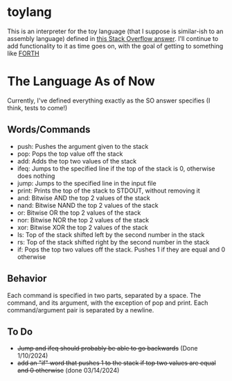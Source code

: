 # toylang

This is an interpreter for the toy language (that I suppose is similar-ish to an assembly language) defined in [this Stack Overflow answer](https://stackoverflow.com/a/6888074). I'll continue to add functionality to it as time goes on, with the goal of getting to something like [FORTH](https://en.wikipedia.org/wiki/Forth_(programming_language))

# The Language As of Now
Currently, I've defined everything exactly as the SO answer specifies (I think, tests to come!)

## Words/Commands 
- push: Pushes the argument given to the stack
- pop: Pops the top value off the stack
- add: Adds the top two values of the stack
- ifeq: Jumps to the specified line if the top of the stack is 0, otherwise does nothing
- jump: Jumps to the specified line in the input file
- print: Prints the top of the stack to STDOUT, without removing it
- and: Bitwise AND the top 2 values of the stack
- nand: Bitwise NAND the top 2 values of the stack
- or: Bitwise OR the top 2 values of the stack
- nor: Bitwise NOR the top 2 values of the stack
- xor: Bitwise XOR the top 2 values of the stack
- ls: Top of the stack shifted left by the second number in the stack
- rs: Top of the stack shifted right by the second number in the stack
- if: Pops the top two values off the stack. Pushes 1 if they are equal and 0 otherwise 
## Behavior
Each command is specified in two parts, separated by a space. The command, and its argument, with the exception of pop and print.
Each command/argument pair is separated by a newline.

## To Do
- ~~Jump and ifeq should probably be able to go backwards~~ (Done 1/10/2024)
- ~~add an "if" word that pushes 1 to the stack if top two values are equal and 0 otherwise~~ (done 03/14/2024)